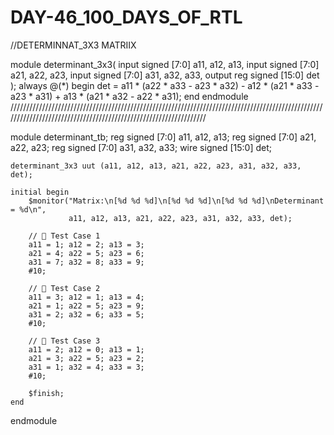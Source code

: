# DAY-46_100_DAYS_OF_RTL
//DETERMINNAT_3X3 MATRIIX

module determinant_3x3(
    input signed [7:0] a11, a12, a13,
    input signed [7:0] a21, a22, a23,
    input signed [7:0] a31, a32, a33,
    output reg signed [15:0] det
);
    always @(*) begin
        det =  a11 * (a22 * a33 - a23 * a32) 
             - a12 * (a21 * a33 - a23 * a31) 
             + a13 * (a21 * a32 - a22 * a31);
    end
endmodule
/////////////////////////////////////////////////////////////////////////////////////////////////////////////////////////////////////////////////////////////////

module determinant_tb;
    reg signed [7:0] a11, a12, a13;
    reg signed [7:0] a21, a22, a23;
    reg signed [7:0] a31, a32, a33;
    wire signed [15:0] det;

    determinant_3x3 uut (a11, a12, a13, a21, a22, a23, a31, a32, a33, det);

    initial begin
        $monitor("Matrix:\n[%d %d %d]\n[%d %d %d]\n[%d %d %d]\nDeterminant = %d\n",
                 a11, a12, a13, a21, a22, a23, a31, a32, a33, det);
        
        // 🔹 Test Case 1
        a11 = 1; a12 = 2; a13 = 3;
        a21 = 4; a22 = 5; a23 = 6;
        a31 = 7; a32 = 8; a33 = 9;
        #10;

        // 🔹 Test Case 2
        a11 = 3; a12 = 1; a13 = 4;
        a21 = 1; a22 = 5; a23 = 9;
        a31 = 2; a32 = 6; a33 = 5;
        #10;

        // 🔹 Test Case 3
        a11 = 2; a12 = 0; a13 = 1;
        a21 = 3; a22 = 5; a23 = 2;
        a31 = 1; a32 = 4; a33 = 3;
        #10;

        $finish;
    end
endmodule
